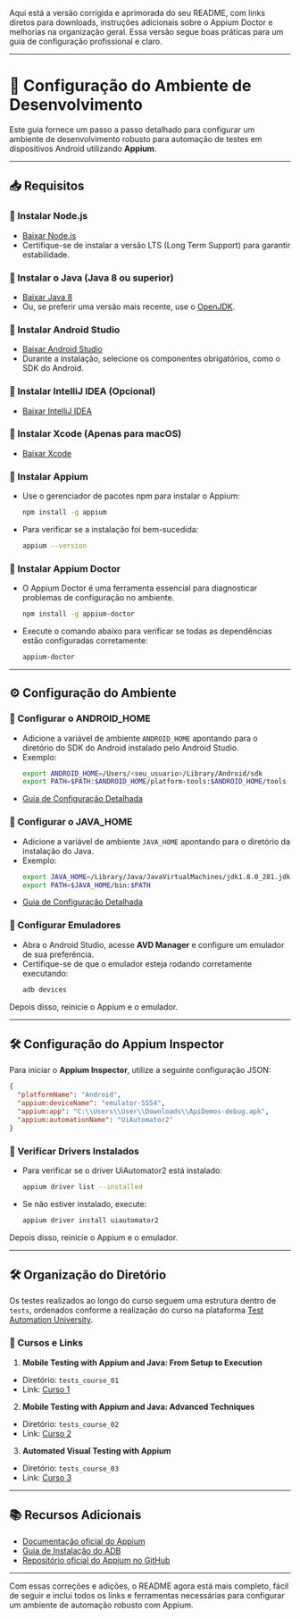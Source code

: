 Aqui está a versão corrigida e aprimorada do seu README, com links diretos para downloads, instruções adicionais sobre o Appium Doctor e melhorias na organização geral. Essa versão segue boas práticas para um guia de configuração profissional e claro.

---

# 📌 Configuração do Ambiente de Desenvolvimento

Este guia fornece um passo a passo detalhado para configurar um ambiente de desenvolvimento robusto para automação de testes em dispositivos Android utilizando **Appium**.

---

## 📥 Requisitos

### 🔹 Instalar Node.js
- [Baixar Node.js](https://nodejs.org/en/download)
- Certifique-se de instalar a versão LTS (Long Term Support) para garantir estabilidade.

### 🔹 Instalar o Java (Java 8 ou superior)
- [Baixar Java 8](https://www.oracle.com/br/java/technologies/javase/javase8-archive-downloads.html)
- Ou, se preferir uma versão mais recente, use o [OpenJDK](https://openjdk.org/).

### 🔹 Instalar Android Studio
- [Baixar Android Studio](https://developer.android.com/studio)
- Durante a instalação, selecione os componentes obrigatórios, como o SDK do Android.

### 🔹 Instalar IntelliJ IDEA (Opcional)
- [Baixar IntelliJ IDEA](https://www.jetbrains.com/idea/download)

### 🔹 Instalar Xcode (Apenas para macOS)
- [Baixar Xcode](https://apps.apple.com/us/app/xcode/id497799835)

### 🔹 Instalar Appium
- Use o gerenciador de pacotes npm para instalar o Appium:
  ```sh
  npm install -g appium
  ```
- Para verificar se a instalação foi bem-sucedida:
  ```sh
  appium --version
  ```

### 🔹 Instalar Appium Doctor
- O Appium Doctor é uma ferramenta essencial para diagnosticar problemas de configuração no ambiente.
  ```sh
  npm install -g appium-doctor
  ```
- Execute o comando abaixo para verificar se todas as dependências estão configuradas corretamente:
  ```sh
  appium-doctor
  ```

---

## ⚙️ Configuração do Ambiente

### 🔹 Configurar o ANDROID_HOME
- Adicione a variável de ambiente `ANDROID_HOME` apontando para o diretório do SDK do Android instalado pelo Android Studio.
- Exemplo:
  ```sh
  export ANDROID_HOME=/Users/<seu_usuario>/Library/Android/sdk
  export PATH=$PATH:$ANDROID_HOME/platform-tools:$ANDROID_HOME/tools
  ```
- [Guia de Configuração Detalhada](https://youtu.be/yukIc-a5z5k)

### 🔹 Configurar o JAVA_HOME
- Adicione a variável de ambiente `JAVA_HOME` apontando para o diretório da instalação do Java.
- Exemplo:
  ```sh
  export JAVA_HOME=/Library/Java/JavaVirtualMachines/jdk1.8.0_281.jdk/Contents/Home
  export PATH=$JAVA_HOME/bin:$PATH
  ```
- [Guia de Configuração Detalhada](https://youtu.be/gIFgBMZX6e8)

### 🔹 Configurar Emuladores
- Abra o Android Studio, acesse **AVD Manager** e configure um emulador de sua preferência.
- Certifique-se de que o emulador esteja rodando corretamente executando:
  ```sh
  adb devices
  ```

Depois disso, reinicie o Appium e o emulador.

---

## 🛠️ Configuração do Appium Inspector

Para iniciar o **Appium Inspector**, utilize a seguinte configuração JSON:

```json
{
  "platformName": "Android",
  "appium:deviceName": "emulator-5554",
  "appium:app": "C:\\Users\\User\\Downloads\\ApiDemos-debug.apk",
  "appium:automationName": "UiAutomator2"
}
```

### 🔹 Verificar Drivers Instalados
- Para verificar se o driver UiAutomator2 está instalado:
  ```sh
  appium driver list --installed
  ```
- Se não estiver instalado, execute:
  ```sh
  appium driver install uiautomator2
  ```

Depois disso, reinicie o Appium e o emulador.

---

## 🛠️ Organização do Diretório

Os testes realizados ao longo do curso seguem uma estrutura dentro de `tests`, ordenados conforme a realização do curso na plataforma [Test Automation University](https://testautomationu.applitools.com/).

### 🔹 Cursos e Links

1. **Mobile Testing with Appium and Java: From Setup to Execution**
  - Diretório: `tests_course_01`
  - Link: [Curso 1](https://testautomationu.applitools.com/appium-java-tutorial-1/)

2. **Mobile Testing with Appium and Java: Advanced Techniques**
  - Diretório: `tests_course_02`
  - Link: [Curso 2](https://testautomationu.applitools.com/appium-java-tutorial-2/)

3. **Automated Visual Testing with Appium**
  - Diretório: `tests_course_03`
  - Link: [Curso 3](https://testautomationu.applitools.com/appium-visual-testing/)

---

## 📚 Recursos Adicionais

- [Documentação oficial do Appium](https://appium.io/docs/en/about-appium/overview/)
- [Guia de Instalação do ADB](https://developer.android.com/studio/command-line/adb)
- [Repositório oficial do Appium no GitHub](https://github.com/appium/appium)

---

Com essas correções e adições, o README agora está mais completo, fácil de seguir e inclui todos os links e ferramentas necessárias para configurar um ambiente de automação robusto com Appium.
